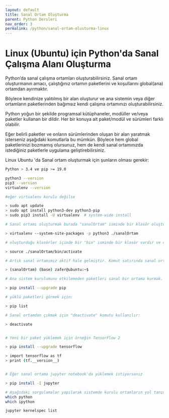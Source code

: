 ```yaml
---
layout: default
title: Sanal Ortam Oluşturma
parent: Python Dersleri
nav_order: 3
permalink: /python/sanal-ortam-olusturma-linux
---
```


# Linux (Ubuntu) için Python'da Sanal Çalışma Alanı Oluşturma

Python’da sanal çalışma ortamları oluşturabilirsiniz.
Sanal ortam oluşturmanın amacı, çalıştığınız ortamın paketlerini ve koşullarını global(ana) ortamdan ayırmaktır.

Böylece kendinize yalıtılmış bir alan oluşturur ve ana sistemin veya diğer ortamların paketlerinden bağımsız kendi çalışma ortamınızı oluşturabilirsiniz.

Python yoğun bir şekilde programsal kütüphaneler, modüller ve/veya paketler kullanan bir dildir. Her bir konuya ait paket/modül ve sürümleri farklı olabilir.

Eğer belirli paketler ve onların sürümlerinden oluşan bir alan yaratmak isterseniz aşağıdaki komutlarla bu mümkün. Böylece hem global paketlerinizi bozmamış olursunuz, hem de kendi sanal ortamınızda istediğiniz paketlerle uygulama geliştirebilirsiniz.

Linux Ubuntu 'da Sanal ortam oluşturmak için şunların olması gerekir:

```bash
Python > 3.4 ve pip >= 19.0

python3 --version
pip3 --version
virtualenv --version

#eğer virtualenv kurulu değilse

> sudo apt update
> sudo apt install python3-dev python3-pip
> sudo pip3 install -U virtualenv  # system-wide install

# Sanal ortamı oluşturmak burada "sanalOrtam" isminde bir klasör oluşturup alan için gereken dosya, klasörleri oluşturur

> virtualenv --system-site-packages -p python3 ./sanalOrtam

# oluşturduğu klasörler içinde bir "bin" isminde bir klasör vardır ve onun içinde "activate" isminde bir dosya bulunur, bunu çalıştırmalıyız:

> source ./sanalOrtam/bin/activate

# Artık sanal ortamımız aktif hale gelmiştir. Komut satırında sanal ortamımızın ismi parantez içinde yazar. Bunun anlamı, artı python komutlarını bu ortamda veriyoruz, bu ortamın paket ve/veya modüllerini kullanabiliyoruz. Yine bu ortama paket ve/veya modüller ekliyoruz demektir.

> (sanalOrtam) (base) zafer@ubuntu:~$

# Ana sistem kurulumunu etkilemeden paketleri sanal bir ortama kurmak.

> pip install --upgrade pip

# yüklü paketleri görmek için:

> pip list

# Sanal ortamdan çıkmak için "deactivate" komutu kullanılır:

> deactivate


# Yeni bir paket yüklemek için örneğin TensorFlow 2

> pip install --upgrade tensorflow

> import tensorflow as tf
> print (tf.__version__)


# Eğer sanal ortama jupyter notebook'da yüklemek istiyorsanız

> pip install -I jupyter

# Aşağıdaki sorgulamalar yapılarak sistemde kurulu ortamların yol tanımları elde edilebilir
which python
which ipython

jupyter kernelspec list
```

